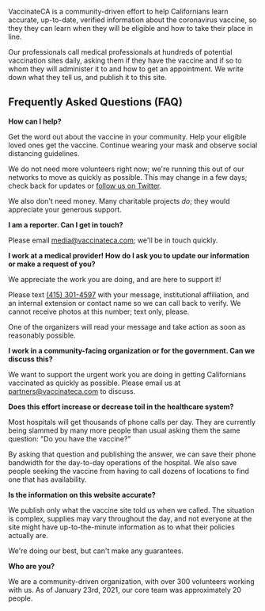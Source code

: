 VaccinateCA is a community-driven effort to help Californians learn accurate, up-to-date, verified information about the coronavirus vaccine, so they they can learn when they will be eligible and how to take their place in line.

Our professionals call medical professionals at hundreds of potential vaccination sites daily, asking them if they have the vaccine and if so to whom they will administer it to and how to get an appointment. We write down what they tell us, and publish it to this site.

<h2 class="text-2xl font-bold leading-tight text-gray-900 mt-8 mb-4">
Frequently Asked Questions (FAQ)
</h2>

<b>How can I help?</b>

Get the word out about the vaccine in your community. Help your eligible loved ones get the vaccine. Continue wearing your mask and observe social distancing guidelines.

We do not need more volunteers right now; we're running this out of our networks to move as quickly as possible. This may change in a few days; check back for updates or <a href="https://twitter.com/{{ site.twitter_username }}">follow us on Twitter</a>.

We also don't need money. Many charitable projects <i>do</i>; they would appreciate your generous support.

<b>I am a reporter. Can I get in touch?</b>

Please email <a href="mailto:media@vaccinateca.com">media@vaccinateca.com</a>; we'll be in touch quickly.

<b>I work at a medical provider! How do I ask you to update our information or make a request of you?</b>

We appreciate the work you are doing, and are here to support it!

Please text <a href="tel:+14153014597">(415) 301-4597</a> with your message, institutional affiliation, and an internal extension or contact name so we can call back to verify. We cannot receive photos at this number; text only, please.

One of the organizers will read your message and take action as soon as reasonably possible.

<b>I work in a community-facing organization or for the government. Can we discuss this?</b>

We want to support the urgent work you are doing in getting Californians vaccinated as quickly as possible. Please email us at <a href="mailto:partners@vaccinateca.com">partners@vaccinateca.com</a> to discuss.

<b>Does this effort increase or decrease toil in the healthcare system?</b>

Most hospitals will get thousands of phone calls per day. They are currently being slammed by many more people than usual asking them the same question: "Do you have the vaccine?"

By asking that question and publishing the answer, we can save their phone bandwidth for the day-to-day operations of the hospital. We also save people seeking the vaccine from having to call dozens of locations to find one that has availability.

<b>Is the information on this website accurate?</b>

We publish only what the vaccine site told us when we called. The situation is complex, supplies may vary throughout the day, and not everyone at the site might have up-to-the-minute information as to what their policies actually are.

We're doing our best, but can't make any guarantees.

<b>Who are you?</b>

We are a community-driven organization, with over 300 volunteers working with us. As of January 23rd, 2021, our core team was approximately 20 people.

